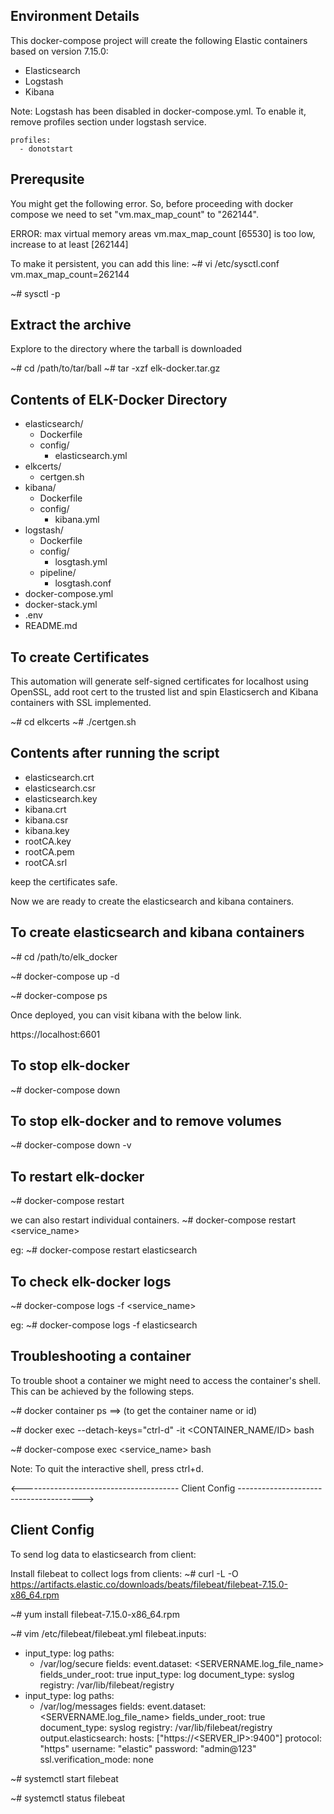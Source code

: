 Environment Details
-------------------
This docker-compose project will create the following Elastic containers based on version 7.15.0:

- Elasticsearch
- Logstash
- Kibana

Note: Logstash has been disabled in docker-compose.yml. To enable it, remove profiles section under logstash service.
    
    profiles:
      - donotstart


Prerequsite
-----------
You might get the following error. So, before proceeding with docker compose we need to set "vm.max_map_count" to "262144".

ERROR: max virtual memory areas vm.max_map_count [65530] is too low, increase to at least [262144]

To make it persistent, you can add this line:
~# vi /etc/sysctl.conf
vm.max_map_count=262144

~# sysctl -p


Extract the archive
-------------------
Explore to the directory where the tarball is downloaded

~# cd /path/to/tar/ball
~# tar -xzf elk-docker.tar.gz


Contents of ELK-Docker Directory
--------------------------------
- elasticsearch/
  - Dockerfile
  - config/
    - elasticsearch.yml
- elkcerts/
  - certgen.sh
- kibana/
  - Dockerfile
  - config/
    - kibana.yml
- logstash/
  - Dockerfile
  - config/
    - losgtash.yml
  - pipeline/
    - losgtash.conf
- docker-compose.yml
- docker-stack.yml
- .env
- README.md


To create Certificates
----------------------
This automation will generate self-signed certificates for localhost using OpenSSL, add root cert to the trusted list and spin Elasticserch and Kibana containers with SSL implemented.

~# cd elkcerts
~# ./certgen.sh


Contents after running the script
---------------------------------
- elasticsearch.crt
- elasticsearch.csr
- elasticsearch.key
- kibana.crt
- kibana.csr
- kibana.key
- rootCA.key
- rootCA.pem
- rootCA.srl

keep the certificates safe.

Now we are ready to create the elasticsearch and kibana containers.


To create elasticsearch and kibana containers
---------------------------------------------
~# cd /path/to/elk_docker

~# docker-compose up -d

~# docker-compose ps

Once deployed, you can visit kibana with the below link.

https://localhost:6601


To stop elk-docker
------------------
~# docker-compose down


To stop elk-docker and to remove volumes
----------------------------------------
~# docker-compose down -v 


To restart elk-docker
---------------------
~# docker-compose restart

we can also restart individual containers.
~# docker-compose restart <service_name>

eg:
~# docker-compose restart elasticsearch


To check elk-docker logs
------------------------
~# docker-compose logs -f <service_name>

eg:
~# docker-compose logs -f elasticsearch


Troubleshooting a container
---------------------------
To trouble shoot a container we might need to access the container's shell. This can be achieved by the following steps.

~# docker container ps      ==> (to get the container name or id)

~# docker exec --detach-keys="ctrl-d" -it <CONTAINER_NAME/ID> bash

~# docker-compose exec <service_name> bash

Note: To quit the interactive shell, press ctrl+d.




<--------------------------------------- Client Config --------------------------------------->

Client Config
-------------

To send log data to elasticsearch from client:

Install filebeat to collect logs from clients:
~# curl -L -O https://artifacts.elastic.co/downloads/beats/filebeat/filebeat-7.15.0-x86_64.rpm

~# yum install filebeat-7.15.0-x86_64.rpm

~# vim /etc/filebeat/filebeat.yml
filebeat.inputs:
- input_type: log
  paths:
    - /var/log/secure
  fields:
    event.dataset: <SERVERNAME.log_file_name>
  fields_under_root: true
  input_type: log
  document_type: syslog
  registry: /var/lib/filebeat/registry
- input_type: log
  paths:
    - /var/log/messages
  fields:
    event.dataset: <SERVERNAME.log_file_name>
  fields_under_root: true
  document_type: syslog
  registry: /var/lib/filebeat/registry
output.elasticsearch:
  hosts: ["https://<SERVER_IP>:9400"]
  protocol: "https"
  username: "elastic"
  password: "admin@123"
  ssl.verification_mode: none

~# systemctl start filebeat

~# systemctl status filebeat
